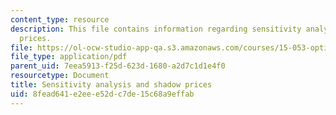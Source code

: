 ```yaml
---
content_type: resource
description: This file contains information regarding sensitivity analysis and shadow
  prices.
file: https://ol-ocw-studio-app-qa.s3.amazonaws.com/courses/15-053-optimization-methods-in-management-science-spring-2013/8fead641e2eee52dc7de15c68a9effab_MIT15_053S13_lec6.pdf
file_type: application/pdf
parent_uid: 7eea5913-f25d-623d-1680-a2d7c1d1e4f0
resourcetype: Document
title: Sensitivity analysis and shadow prices
uid: 8fead641-e2ee-e52d-c7de-15c68a9effab
---
```


